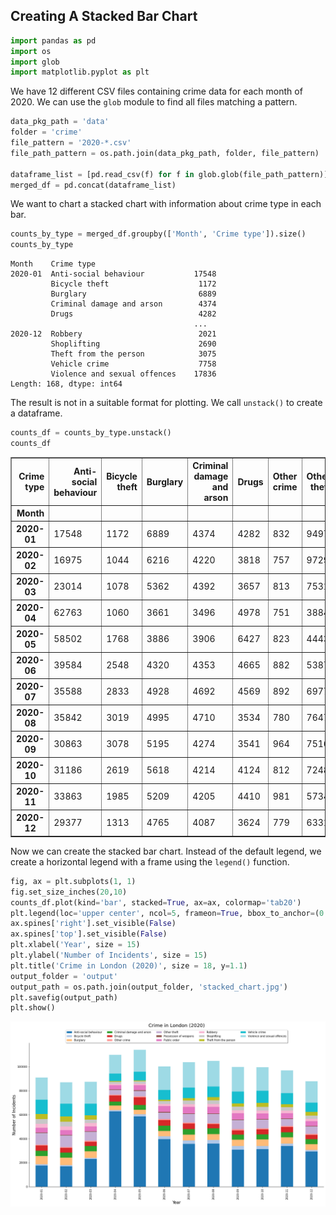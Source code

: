 ## Creating A Stacked Bar Chart


```python
import pandas as pd
import os
import glob
import matplotlib.pyplot as plt
```

We have 12 different CSV files containing crime data for each month of 2020. We can use the `glob` module to find all files matching a pattern.


```python
data_pkg_path = 'data'
folder = 'crime'
file_pattern = '2020-*.csv'
file_path_pattern = os.path.join(data_pkg_path, folder, file_pattern)

dataframe_list = [pd.read_csv(f) for f in glob.glob(file_path_pattern)]
merged_df = pd.concat(dataframe_list)
```

We want to chart a stacked chart with information about crime type in each bar. 


```python
counts_by_type = merged_df.groupby(['Month', 'Crime type']).size()
counts_by_type
```




    Month    Crime type                  
    2020-01  Anti-social behaviour           17548
             Bicycle theft                    1172
             Burglary                         6889
             Criminal damage and arson        4374
             Drugs                            4282
                                             ...  
    2020-12  Robbery                          2021
             Shoplifting                      2690
             Theft from the person            3075
             Vehicle crime                    7758
             Violence and sexual offences    17836
    Length: 168, dtype: int64



The result is not in a suitable format for plotting. We call `unstack()` to create a dataframe. 


```python
counts_df = counts_by_type.unstack()
counts_df
```




<div>
<style scoped>
    .dataframe tbody tr th:only-of-type {
        vertical-align: middle;
    }

    .dataframe tbody tr th {
        vertical-align: top;
    }

    .dataframe thead th {
        text-align: right;
    }
</style>
<table border="1" class="dataframe">
  <thead>
    <tr style="text-align: right;">
      <th>Crime type</th>
      <th>Anti-social behaviour</th>
      <th>Bicycle theft</th>
      <th>Burglary</th>
      <th>Criminal damage and arson</th>
      <th>Drugs</th>
      <th>Other crime</th>
      <th>Other theft</th>
      <th>Possession of weapons</th>
      <th>Public order</th>
      <th>Robbery</th>
      <th>Shoplifting</th>
      <th>Theft from the person</th>
      <th>Vehicle crime</th>
      <th>Violence and sexual offences</th>
    </tr>
    <tr>
      <th>Month</th>
      <th></th>
      <th></th>
      <th></th>
      <th></th>
      <th></th>
      <th></th>
      <th></th>
      <th></th>
      <th></th>
      <th></th>
      <th></th>
      <th></th>
      <th></th>
      <th></th>
    </tr>
  </thead>
  <tbody>
    <tr>
      <th>2020-01</th>
      <td>17548</td>
      <td>1172</td>
      <td>6889</td>
      <td>4374</td>
      <td>4282</td>
      <td>832</td>
      <td>9497</td>
      <td>562</td>
      <td>4025</td>
      <td>3263</td>
      <td>3853</td>
      <td>4256</td>
      <td>11975</td>
      <td>18451</td>
    </tr>
    <tr>
      <th>2020-02</th>
      <td>16975</td>
      <td>1044</td>
      <td>6216</td>
      <td>4220</td>
      <td>3818</td>
      <td>757</td>
      <td>9729</td>
      <td>452</td>
      <td>3842</td>
      <td>3152</td>
      <td>3845</td>
      <td>4570</td>
      <td>10405</td>
      <td>17959</td>
    </tr>
    <tr>
      <th>2020-03</th>
      <td>23014</td>
      <td>1078</td>
      <td>5362</td>
      <td>4392</td>
      <td>3657</td>
      <td>813</td>
      <td>7531</td>
      <td>483</td>
      <td>3966</td>
      <td>2711</td>
      <td>2996</td>
      <td>3414</td>
      <td>9621</td>
      <td>18371</td>
    </tr>
    <tr>
      <th>2020-04</th>
      <td>62763</td>
      <td>1060</td>
      <td>3661</td>
      <td>3496</td>
      <td>4978</td>
      <td>751</td>
      <td>3884</td>
      <td>460</td>
      <td>3464</td>
      <td>1101</td>
      <td>1691</td>
      <td>677</td>
      <td>6327</td>
      <td>15638</td>
    </tr>
    <tr>
      <th>2020-05</th>
      <td>58502</td>
      <td>1768</td>
      <td>3886</td>
      <td>3906</td>
      <td>6427</td>
      <td>823</td>
      <td>4443</td>
      <td>533</td>
      <td>4250</td>
      <td>1293</td>
      <td>1956</td>
      <td>795</td>
      <td>7277</td>
      <td>18149</td>
    </tr>
    <tr>
      <th>2020-06</th>
      <td>39584</td>
      <td>2548</td>
      <td>4320</td>
      <td>4353</td>
      <td>4665</td>
      <td>882</td>
      <td>5387</td>
      <td>463</td>
      <td>4966</td>
      <td>1705</td>
      <td>2400</td>
      <td>1194</td>
      <td>8102</td>
      <td>19629</td>
    </tr>
    <tr>
      <th>2020-07</th>
      <td>35588</td>
      <td>2833</td>
      <td>4928</td>
      <td>4692</td>
      <td>4569</td>
      <td>892</td>
      <td>6977</td>
      <td>453</td>
      <td>5584</td>
      <td>2168</td>
      <td>3099</td>
      <td>2072</td>
      <td>8811</td>
      <td>20991</td>
    </tr>
    <tr>
      <th>2020-08</th>
      <td>35842</td>
      <td>3019</td>
      <td>4995</td>
      <td>4710</td>
      <td>3534</td>
      <td>780</td>
      <td>7647</td>
      <td>451</td>
      <td>5490</td>
      <td>2530</td>
      <td>3006</td>
      <td>2542</td>
      <td>8919</td>
      <td>21317</td>
    </tr>
    <tr>
      <th>2020-09</th>
      <td>30863</td>
      <td>3078</td>
      <td>5195</td>
      <td>4274</td>
      <td>3541</td>
      <td>964</td>
      <td>7516</td>
      <td>503</td>
      <td>5167</td>
      <td>2599</td>
      <td>3060</td>
      <td>2696</td>
      <td>9829</td>
      <td>20348</td>
    </tr>
    <tr>
      <th>2020-10</th>
      <td>31186</td>
      <td>2619</td>
      <td>5618</td>
      <td>4214</td>
      <td>4124</td>
      <td>812</td>
      <td>7248</td>
      <td>500</td>
      <td>4577</td>
      <td>2440</td>
      <td>3222</td>
      <td>3225</td>
      <td>10148</td>
      <td>19538</td>
    </tr>
    <tr>
      <th>2020-11</th>
      <td>33863</td>
      <td>1985</td>
      <td>5209</td>
      <td>4205</td>
      <td>4410</td>
      <td>981</td>
      <td>5734</td>
      <td>511</td>
      <td>4239</td>
      <td>2286</td>
      <td>2770</td>
      <td>2568</td>
      <td>9172</td>
      <td>18981</td>
    </tr>
    <tr>
      <th>2020-12</th>
      <td>29377</td>
      <td>1313</td>
      <td>4765</td>
      <td>4087</td>
      <td>3624</td>
      <td>779</td>
      <td>6331</td>
      <td>392</td>
      <td>3888</td>
      <td>2021</td>
      <td>2690</td>
      <td>3075</td>
      <td>7758</td>
      <td>17836</td>
    </tr>
  </tbody>
</table>
</div>



Now we can create the stacked bar chart. Instead of the default legend, we create a horizontal legend with a frame using the `legend()` function.


```python
fig, ax = plt.subplots(1, 1)
fig.set_size_inches(20,10)
counts_df.plot(kind='bar', stacked=True, ax=ax, colormap='tab20')
plt.legend(loc='upper center', ncol=5, frameon=True, bbox_to_anchor=(0.5, 1.1), fancybox=True, shadow=True)
ax.spines['right'].set_visible(False)
ax.spines['top'].set_visible(False)
plt.xlabel('Year', size = 15)
plt.ylabel('Number of Incidents', size = 15)
plt.title('Crime in London (2020)', size = 18, y=1.1)
output_folder = 'output'
output_path = os.path.join(output_folder, 'stacked_chart.jpg')
plt.savefig(output_path)
plt.show()
```


    
![](python-dataviz-output/supplement_stacked_barcharts_files/supplement_stacked_barcharts_9_0.png)
    

